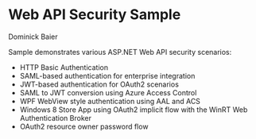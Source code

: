 # Web API Security Sample
Dominick Baier

Sample demonstrates various ASP.NET Web API security scenarios:

- HTTP Basic Authentication
- SAML-based authentication for enterprise integration
- JWT-based authentication for OAuth2 scenarios
- SAML to JWT conversion using Azure Access Control
- WPF WebView style authentication using AAL and ACS
- Windows 8 Store App using OAuth2 implicit flow with the WinRT Web Authentication Broker
- OAuth2 resource owner password flow


